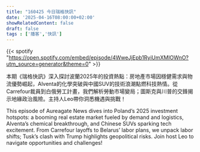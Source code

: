 ```yaml
---
title: "160425 今日瑞格快訊"
date: '2025-04-16T08:00:00+02:00'
showRelatedContent: false
draft: false
tags : ['播客','快訊']
---
```

{{< spotify "https://open.spotify.com/embed/episode/4WweJjEpb1RyiUmXMlOWnO?utm_source=generator&theme=0" >}}


本期《瑞格快訊》深入探討波蘭2025年的投資熱點：房地產市場因穩健需求與物流優勢崛起，Alventa的化學突破與中國SUV的技術浪潮點燃科技熱情。從Carrefour裁員到白俄勞工計畫，我們解析勞動市場變局；圖斯克與川普的交鋒揭示地緣政治風險。主持人Leo帶你洞悉機遇與挑戰！

This episode of Aureagate News dives into Poland’s 2025 investment hotspots: a booming real estate market fueled by demand and logistics, Alventa’s chemical breakthrough, and Chinese SUVs sparking tech excitement. From Carrefour layoffs to Belarus’ labor plans, we unpack labor shifts; Tusk’s clash with Trump highlights geopolitical risks. Join host Leo to navigate opportunities and challenges!